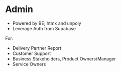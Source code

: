 # Admin

- Powered by BE; htmx and unpoly
- Leverage Auth from Supabase

For:
- Delivery Partner Report
- Customer Support
- Business Stakeholders, Product Owners/Manager
- Service Owners

